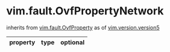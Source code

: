 vim.fault.OvfPropertyNetwork
============================
inherits from [vim.fault.OvfProperty](docs/vim.fault.OvfProperty.md)
as of [vim.version.version5](docs/vim.version.md)

| property | type | optional |
|:---------|:-----|:---------|
